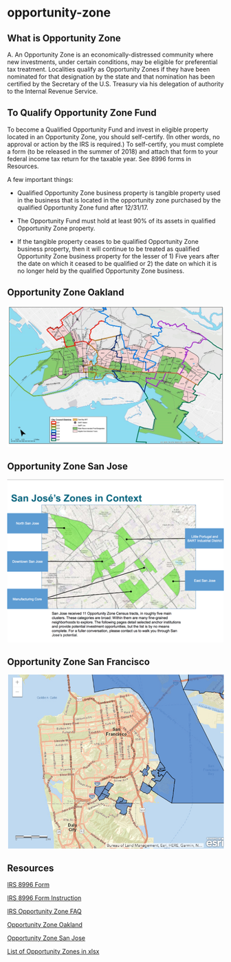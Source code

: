 # opportunity-zone

## What is Opportunity Zone

A. An Opportunity Zone is an economically-distressed community where new investments, under certain conditions, may be eligible for preferential tax treatment. Localities qualify as Opportunity Zones if they have been nominated for that designation by the state and that nomination has been certified by the Secretary of the U.S. Treasury via his delegation of authority to the Internal Revenue Service.


## To Qualify Opportunity Zone Fund

To become a Qualified Opportunity Fund and invest in eligible property located in an Opportunity Zone, you should self-certify. (In other words, no approval or action by the IRS is required.) To self-certify, you must complete a form (to be released in the summer of 2018) and attach that form to your federal income tax return for the taxable year. See 8996 forms in 
Resources.

A few important things:
* Qualified Opportunity Zone business property is tangible property used in the business that is located in the opportunity zone purchased by the qualified Opportunity Zone fund after 12/31/17.

* The Opportunity Fund must hold at least 90% of its assets in qualified Opportunity Zone property.

* If the tangible property ceases to be qualified Opportunity Zone business property, then it will continue to be treated as qualified Opportunity Zone business property for the lesser of 1) Five years after the date on which it ceased to be qualified or 2) the date on which it is no longer held by the qualified Opportunity Zone business.


## Opportunity Zone Oakland

![Image](oakland.png)

## Opportunity Zone San Jose

![Image](sanjose.png)

## Opportunity Zone San Francisco

![Image](sanfrancisco.png)

## Resources

[IRS 8996 Form](https://www.irs.gov/pub/irs-access/f8996_accessible.pdf)

[IRS 8996 Form Instruction](https://www.irs.gov/pub/irs-pdf/i8996.pdf)

[IRS Opportunity Zone FAQ](https://www.irs.gov/newsroom/opportunity-zones-frequently-asked-questions)

[Opportunity Zone Oakland](https://www.oaklandca.gov/resources/designated-opportunity-zones)

[Opportunity Zone San Jose](http://vtaorgcontent.s3-us-west-1.amazonaws.com/Site_Content/OZone-OED-Prospectus-020419.pdf)

[List of Opportunity Zones in xlsx](https://www.cdfifund.gov/Documents/Designated%20QOZs.12.14.18.xlsx)
